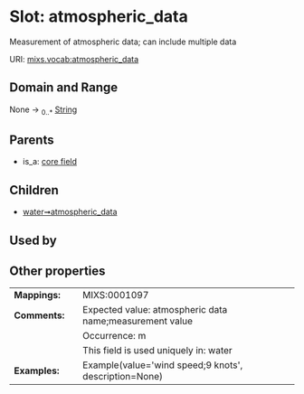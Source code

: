 
# Slot: atmospheric_data


Measurement of atmospheric data; can include multiple data

URI: [mixs.vocab:atmospheric_data](https://w3id.org/mixs/vocab/atmospheric_data)


## Domain and Range

None &#8594;  <sub>0..\*</sub> [String](types/String.md)

## Parents

 *  is_a: [core field](core_field.md)

## Children

 *  [water➞atmospheric_data](water_atmospheric_data.md)

## Used by


## Other properties

|  |  |  |
| --- | --- | --- |
| **Mappings:** | | MIXS:0001097 |
| **Comments:** | | Expected value: atmospheric data name;measurement value |
|  | | Occurrence: m |
|  | | This field is used uniquely in: water |
| **Examples:** | | Example(value='wind speed;9 knots', description=None) |


